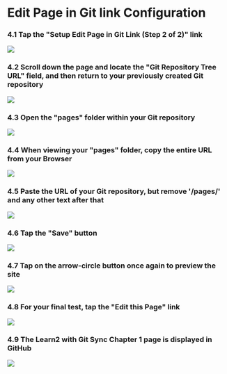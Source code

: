 # Edit Page in Git link Configuration

### 4.1 Tap the "Setup Edit Page in Git Link (Step 2 of 2)" link

![](../../images/grav-learn2-with-git-sync---install-and-configure-on-reclaim-hosting/tap-the--setup-edit-page-in-git-link--step-2-of-2---link.png)

### 4.2 Scroll down the page and locate the "Git Repository Tree URL" field, and then return to your previously created Git repository

![](../../images/grav-learn2-with-git-sync---install-and-configure-on-reclaim-hosting/scroll-down-the-page-and-locate-the--git-repository-tree-url--field--and-then-return-to-your-previou.png)

### 4.3 Open the "pages" folder within your Git repository

![](../../images/grav-learn2-with-git-sync---install-and-configure-on-reclaim-hosting/open-the--pages--folder-within-your-git-repository.png)

### 4.4 When viewing your "pages" folder, copy the entire URL from your Browser

![](../../images/grav-learn2-with-git-sync---install-and-configure-on-reclaim-hosting/when-viewing-your--pages--folder--copy-the-entire-url-from-your-browser.png)

### 4.5 Paste the URL of your Git repository, but remove '/pages/' and any other text after that

![](../../images/grav-learn2-with-git-sync---install-and-configure-on-reclaim-hosting/paste-the-url-of-your-git-repository--but-remove---pages---and-any-other-text-after-that.png)

### 4.6 Tap the "Save" button

![](../../images/grav-learn2-with-git-sync---install-and-configure-on-reclaim-hosting/tap-the--save--button-1.png)

### 4.7 Tap on the arrow-circle button once again to preview the site

![](../../images/grav-learn2-with-git-sync---install-and-configure-on-reclaim-hosting/tap-on-the-arrow-circle-button-once-again-to-preview-the-site.png)

### 4.8 For your final test, tap the "Edit this Page" link

![](../../images/grav-learn2-with-git-sync---install-and-configure-on-reclaim-hosting/for-your-final-test--tap-the--edit-this-page--link.png)

### 4.9 The Learn2 with Git Sync Chapter 1 page is displayed in GitHub

![](../../images/grav-learn2-with-git-sync---install-and-configure-on-reclaim-hosting/the-learn2-with-git-sync-chapter-1-page-is-displayed-in-github.png)
